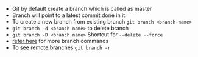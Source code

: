 * Git by default create a branch which is called as master
* Branch will point to a latest commit done in it.
* To create a new branch from existing branch `git branch <branch-name>`
* `git branch -d <branch name>` to delete branch
* `git branch -D <branch name>` Shortcut for `--delete --force`
*  [refer here](https://git-scm.com/docs/git-branch) for more branch commands
* To see remote branches `git branch -r`